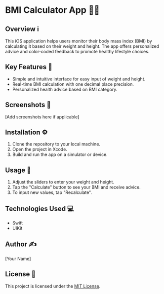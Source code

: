 # BMI Calculator App 📱💪

## Overview ℹ️
This iOS application helps users monitor their body mass index (BMI) by calculating it based on their weight and height. The app offers personalized advice and color-coded feedback to promote healthy lifestyle choices.

## Key Features 🔑
- Simple and intuitive interface for easy input of weight and height.
- Real-time BMI calculation with one decimal place precision.
- Personalized health advice based on BMI category.

## Screenshots 📸
[Add screenshots here if applicable]

## Installation ⚙️
1. Clone the repository to your local machine.
2. Open the project in Xcode.
3. Build and run the app on a simulator or device.

## Usage 🚀
1. Adjust the sliders to enter your weight and height.
2. Tap the "Calculate" button to see your BMI and receive advice.
3. To input new values, tap "Recalculate".

## Technologies Used 💻
- Swift
- UIKit

## Author ✍️
[Your Name]

## License 📜
This project is licensed under the [MIT License](LICENSE).
